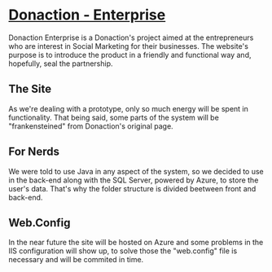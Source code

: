 # [Donaction - Enterprise](http://donaction.com.br/)

Donaction Enterprise is a Donaction's project aimed at the entrepreneurs who are interest in Social Marketing for their businesses. The website's purpose is to introduce the product in a friendly and functional way and, hopefully, seal the partnership.

## The Site

As we're dealing with a prototype, only so much energy will be spent in functionality. That being said, some parts of the system will be "frankensteined" from Donaction's original page.

## For Nerds

We were told to use Java in any aspect of the system, so we decided to use in the back-end along with the SQL Server, powered by Azure, to store the user's data. That's why the folder structure is divided beetween front and back-end.

## Web.Config

In the near future the site will be hosted on Azure and some problems in the IIS configuration will show up, to solve those the "web.config" file is necessary and will be commited in time.